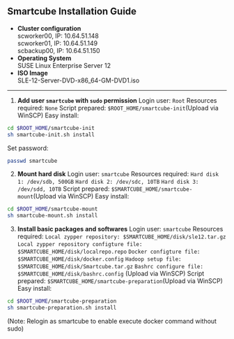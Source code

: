## Smartcube Installation Guide ##

 - **Cluster configuration**  
scworker00, IP: 10.64.51.148  
scworker01, IP: 10.64.51.149  
scbackup00, IP: 10.64.51.150  
 - **Operating System**  
 SUSE Linux Enterprise Server 12  
 - **ISO Image**  
 SLE-12-Server-DVD-x86_64-GM-DVD1.iso  

----------

1. **Add user `smartcube` with `sudo` permission**
Login user: `Root`
Resources required: `None`
Script prepared: `$ROOT_HOME/smartcube-init`(Upload via WinSCP)
Easy install:
```bash
cd $ROOT_HOME/smartcube-init
sh smartcube-init.sh install
```
Set password:
```bash
passwd smartcube
```

2. **Mount hard disk**
Login user: `smartcube`
Resources required:
`Hard disk 1: /dev/sdb, 500GB`
`Hard disk 2: /dev/sdc, 10TB`
`Hard disk 3: /dev/sdd, 10TB`
Script prepared: `$SMARTCUBE_HOME/smartcube-mount`(Upload via WinSCP)
Easy install:
```bash
cd $ROOT_HOME/smartcube-mount
sh smartcube-mount.sh install
```

3. **Install basic packages and softwares**
Login user: `smartcube`
Resources required:
`Local zypper repository: $SMARTCUBE_HOME/disk/sle12.tar.gz`
`Local zypper repository configture file: $SMARTCUBE_HOME/disk/localrepo.repo`
`Docker configture file: $SMARTCUBE_HOME/disk/docker.config`
`Hadoop setup file: $SMARTCUBE_HOME/disk/Smartcube.tar.gz`
`Bashrc configure file: $SMARTCUBE_HOME/disk/bashrc.config`
(Upload via WinSCP)
Script prepared: `$SMARTCUBE_HOME/smartcube-preparation`(Upload via WinSCP)
Easy install:
```bash
cd $ROOT_HOME/smartcube-preparation
sh smartcube-preparation.sh install
```
(Note: Relogin as smartcube to enable execute docker command without sudo)
